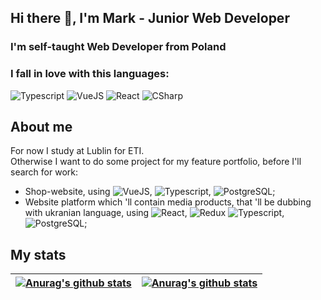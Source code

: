 ## Hi there 👋, I'm Mark - Junior Web Developer

### I'm self-taught Web Developer from Poland

### I fall in love with this languages:
<img alt="Typescript" src="https://img.shields.io/badge/TypeScript-3178C6.svg?style=for-the-badge&logo=TypeScript&logoColor=blue&color=21262d"/> <img alt="VueJS" src="https://img.shields.io/badge/Vue.js-4FC08D.svg?style=for-the-badge&logo=vuedotjs&logoColor=green&color=21262d"/> <img alt="React" src="https://img.shields.io/badge/React-61DAFB.svg?style=for-the-badge&logo=React&logoColor=blue&color=21262d"/> <img alt="CSharp" src="https://img.shields.io/badge/C%20Sharp-239120.svg?style=for-the-badge&logo=C-Sharp&logoColor=purple&color=21262d"/>

## About me

For now I study at Lublin for ETI.
<br>Otherwise I want to do some project for my feature portfolio, before I'll search for work:

- Shop-website, using <img alt="VueJS" src="https://img.shields.io/badge/Vue.js-4FC08D.svg?style=for-the-badge&logo=vuedotjs&logoColor=green&color=21262d"/>, <img alt="Typescript" src="https://img.shields.io/badge/TypeScript-3178C6.svg?style=for-the-badge&logo=TypeScript&logoColor=blue&color=21262d"/>, <img alt="PostgreSQL" src="https://img.shields.io/badge/PostgreSQL-4169E1.svg?style=for-the-badge&logo=PostgreSQL&logoColor=blue&color=21262d"/>;
- Website platform which 'll contain media products, that 'll be dubbing with ukranian language, using <img alt="React" src="https://img.shields.io/badge/React-61DAFB.svg?style=for-the-badge&logo=React&logoColor=blue&color=21262d"/>, <img alt="Redux" src="https://img.shields.io/badge/Redux-764ABC.svg?style=for-the-badge&logo=Redux&logoColor=purple&color=21262d"/> <img alt="Typescript" src="https://img.shields.io/badge/TypeScript-3178C6.svg?style=for-the-badge&logo=TypeScript&logoColor=blue&color=21262d"/>, <img alt="PostgreSQL" src="https://img.shields.io/badge/PostgreSQL-4169E1.svg?style=for-the-badge&logo=PostgreSQL&logoColor=blue&color=21262d"/>;

## My stats

| <a href="https://github.com/anuraghazra/github-readme-stats"><img align="center" src="https://github-readme-stats.vercel.app/api?username=MarkSmersh&show_icons=true&theme=midnight-purple&hide_border=true&bg_color=21262d" alt="Anurag's github stats" /></a> | <a href="https://github.com/anuraghazra/github-readme-stats"><img align="center" src="https://github-readme-stats.vercel.app/api/top-langs/?username=MarkSmersh&langs_count=8&layout=compact&bg_color=21262d&hide_border=true&text_color=ffffff&title_color=8941de" alt="Anurag's github stats" /></a> |
| ------------- | ------------- |


<!--
**MarkSmersh/MarkSmersh** is a ✨ _special_ ✨ repository because its `README.md` (this file) appears on your GitHub profile.

Here are some ideas to get you started:

- 🔭 I’m currently working on ...
- 🌱 I’m currently learning ...
- 👯 I’m looking to collaborate on ...
- 🤔 I’m looking for help with ...
- 💬 Ask me about ...
- 📫 How to reach me: ...
- 😄 Pronouns: ...
- ⚡ Fun fact: ...
-->
